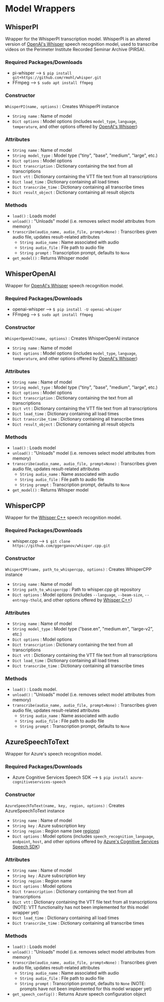 # Model Wrappers

## WhisperPI
Wrapper for the WhisperPI transcription model. WhisperPI is an altered version of [OpenAI's Whisper](https://github.com/openai/whisper) speech recognition model, used to transcribe videos on the Perimeter Institute Recorded Seminar Archive (PIRSA).

### Required Packages/Downloads
- pi-whisper --> `$ pip install git+https://github.com/rmohl/whisper.git`
- FFmpeg --> `$ sudo apt install ffmpeg`

### Constructor
`WhisperPI(name, options)` : Creates WhisperPI instance
- `String name` : Name of model
- `Dict options` : Model options (includes `model_type`, `language`, `temperature`, and other options offered by [OpenAI's Whisper](https://github.com/openai/whisper))

### Attributes
- `String name` : Name of model
- `String model_type` : Model type ("tiny", "base", "medium", "large", etc.)
- `Dict options` : Model options
- `Dict transcription` : Dictionary containing the text from all transcriptions
- `Dict vtt` : Dictionary containing the VTT file text from all transcriptions
- `Dict load_time` : Dictionary containing all load times
- `Dict transcribe_time` : Dictionary containing all transcribe times
- `Dict result_object` : Dictionary containing all result objects

### Methods
- `load()` : Loads model
- `unload()` : "Unloads" model (i.e. removes select model attributes from memory)
- `transcribe(audio_name, audio_file, prompt=None)` : Transcribes given audio file, updates result-related attributes
    - `String audio_name` : Name associated with audio
    - `String audio_file` : File path to audio file
    - `String prompt` : Transcription prompt, defaults to `None`
- `get_model()` : Returns Whisper model


## WhisperOpenAI
Wrapper for [OpenAI's Whisper](https://github.com/openai/whisper) speech recognition model.

### Required Packages/Downloads
- openai-whisper --> `$ pip install -U openai-whisper`
- FFmpeg --> `$ sudo apt install ffmpeg`

### Constructor
`WhisperOpenAI(name, options)` : Creates WhisperOpenAI instance
- `String name` : Name of model
- `Dict options` : Model options (includes `model_type`, `language`, `temperature`, and other options offered by [OpenAI's Whisper](https://github.com/openai/whisper))

### Attributes
- `String name` : Name of model
- `String model_type` : Model type ("tiny", "base", "medium", "large", etc.)
- `Dict options` : Model options
- `Dict transcription` : Dictionary containing the text from all transcriptions
- `Dict vtt` : Dictionary containing the VTT file text from all transcriptions
- `Dict load_time` : Dictionary containing all load times
- `Dict transcribe_time` : Dictionary containing all transcribe times
- `Dict result_object` : Dictionary containing all result objects

### Methods
- `load()` : Loads model
- `unload()` : "Unloads" model (i.e. removes select model attributes from memory)
- `transcribe(audio_name, audio_file, prompt=None)` : Transcribes given audio file, updates result-related attributes
    - `String audio_name` : Name associated with audio
    - `String audio_file` : File path to audio file
    - `String prompt` : Transcription prompt, defaults to `None`
- `get_model()` : Returns Whisper model


## WhisperCPP
Wrapper for the [Whisper C++](https://github.com/ggerganov/whisper.cpp) speech recognition model.

### Required Packages/Downloads
- whisper.cpp --> `$ git clone https://github.com/ggerganov/whisper.cpp.git`

### Constructor
`WhisperCPP(name, path_to_whispercpp, options)` : Creates WhisperCPP instance
- `String name` : Name of model
- `String path_to_whispercpp` : Path to whisper.cpp git repository
- `Dict options` : Model options (includes `--language`, `--beam-size`, `--entropy-thold`, and other options offered by [Whisper C++](https://github.com/ggerganov/whisper.cpp/blob/master/README.md))

### Attributes
- `String name` : Name of model
- `String model_type` : Model type ("base.en", "medium.en", "large-v2", etc.)
- `Dict options` : Model options
- `Dict transcription` : Dictionary containing the text from all transcriptions
- `Dict vtt` : Dictionary containing the VTT file text from all transcriptions
- `Dict load_time` : Dictionary containing all load times
- `Dict transcribe_time` : Dictionary containing all transcribe times

### Methods
- `load()` : Loads model.
- `unload()` : "Unloads" model (i.e. removes select model attributes from memory)
- `transcribe(audio_name, audio_file, prompt=None)` : Transcribes given audio file, updates result-related attributes
    - `String audio_name` : Name associated with audio
    - `String audio_file` : File path to audio file
    - `String prompt` : Transcription prompt, defaults to `None`


## AzureSpeechToText
Wrapper for Azure's speech recognition model.

### Required Packages/Downloads
- Azure Cognitive Services Speech SDK --> `$ pip install azure-cognitiveservices-speech`

### Constructor
`AzureSpeechToText(name, key, region, options)` : Creates AzureSpeechToText instance
- `String name` : Name of model
- `String key` : Azure subscription key
- `String region` : Region name (see [regions](https://learn.microsoft.com/en-us/azure/cognitive-services/speech-service/regions))
- `Dict options` : Model options (includes `speech_recognition_language`, `endpoint`, `host`, and other options offered by [Azure's Cognitive Services Speech SDK](https://learn.microsoft.com/en-us/python/api/azure-cognitiveservices-speech/azure.cognitiveservices.speech.speechconfig?view=azure-python#constructor))

### Attributes
- `String name` : Name of model
- `String key` : Azure subscription key
- `String region` : Region name
- `Dict options` : Model options
- `Dict transcription` : Dictionary containing the text from all transcriptions
- `Dict vtt` : Dictionary containing the VTT file text from all transcriptions (NOTE: VTT functionality has not been implemented for this model wrapper yet)
- `Dict load_time` : Dictionary containing all load times
- `Dict transcribe_time` : Dictionary containing all transcribe times

### Methods
- `load()` : Loads model
- `unload()` : "Unloads" model (i.e. removes select model attributes from memory)
- `transcribe(audio_name, audio_file, prompt=None)` : Transcribes given audio file, updates result-related attributes
    - `String audio_name` : Name associated with audio
    - `String audio_file` : File path to audio file
    - `String prompt` : Transcription prompt, defaults to `None` (NOTE: prompts have not been implemented for this model wrapper yet)
- `get_speech_config()` : Returns Azure speech configuration object
